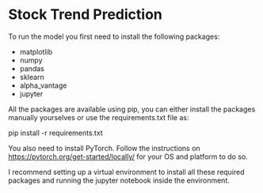 # Stock Trend Prediction

To run the model you first need to install the following packages:

- matplotlib
- numpy
- pandas
- sklearn
- alpha_vantage
- jupyter

All the packages are available using pip, you can either install the packages manually yourselves or use the requirements.txt file as:

pip install -r requirements.txt

You also need to install PyTorch. Follow the instructions on https://pytorch.org/get-started/locally/ for your OS and platform to do so.

I recommend setting up a virtual environment to install all these required packages and running the jupyter notebook inside the environment.


